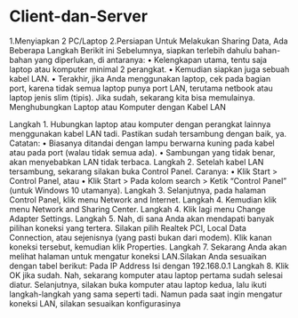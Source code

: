 # Client-dan-Server
1.Menyiapkan 2 PC/Laptop
2.Persiapan Untuk Melakukan Sharing Data, Ada Beberapa Langkah Berikit ini 
Sebelumnya, siapkan terlebih dahulu bahan-bahan yang diperlukan, di antaranya:
•	Kelengkapan utama, tentu saja laptop atau komputer minimal 2 perangkat.
•	Kemudian siapkan juga sebuah kabel LAN.
•	Terakhir, jika Anda menggunakan laptop, cek pada bagian port, karena tidak semua laptop punya port LAN, terutama netbook atau laptop jenis slim (tipis).
Jika sudah, sekarang kita bisa memulainya. Menghubungkan Laptop atau Komputer dengan Kabel LAN

Langkah 1.
Hubungkan laptop atau komputer dengan perangkat lainnya menggunakan kabel LAN tadi. Pastikan sudah tersambung dengan baik, ya.
Catatan:
•	Biasanya ditandai dengan lampu berwarna kuning pada kabel atau pada port (walau tidak semua ada).
•	Sambungan yang tidak benar, akan menyebabkan LAN tidak terbaca.
Langkah 2.
Setelah kabel LAN tersambung, sekarang silakan buka Control Panel. Caranya:
•	Klik Start > Control Panel, atau
•	Klik Start > Pada kolom search > Ketik “Control Panel”
(untuk Windows 10 utamanya). 
Langkah 3.
Selanjutnya, pada halaman Control Panel, klik menu Network and Internet.
Langkah 4.
Kemudian klik menu Network and Sharing Center.
Langkah 4. Klik lagi menu Change Adapter Settings.
Langkah 5.
Nah, di sana Anda akan mendapati banyak pilihan koneksi yang tertera. Silakan
pilih Realtek PCI, Local Data Connection, atau sejenisnya (yang pasti bukan dari modem). Klik kanan koneksi tersebut, kemudian klik Properties.
Langkah 7.
Sekarang Anda akan melihat halaman untuk mengatur koneksi LAN.Silakan Anda sesuaikan dengan tabel berikut:
Pada IP Address	Isi dengan 192.168.0.1
Langkah 8.
Klik OK jika sudah.
Nah, sekarang komputer atau laptop pertama sudah selesai diatur. Selanjutnya, silakan buka komputer atau laptop kedua, lalu ikuti langkah-langkah yang sama seperti tadi.
Namun pada saat ingin mengatur koneksi LAN, silakan sesuaikan konfigurasinya





